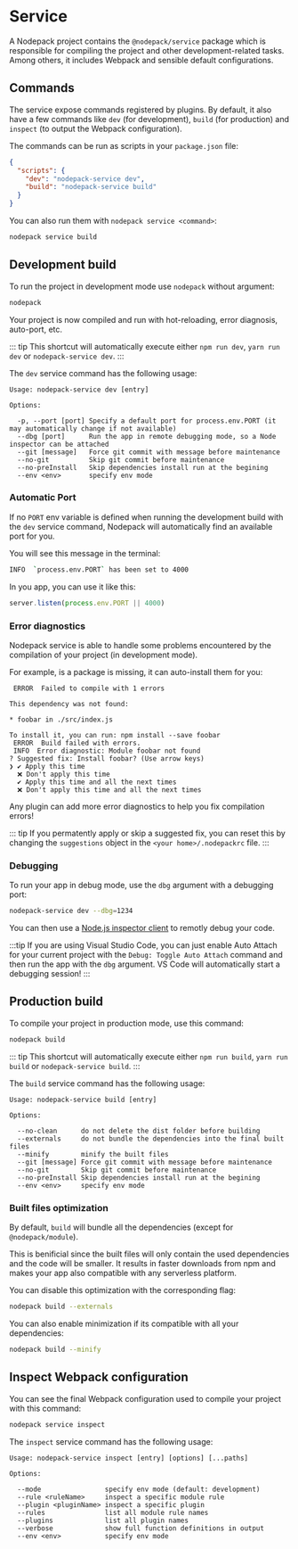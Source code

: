 # Service

A Nodepack project contains the `@nodepack/service` package which is responsible for compiling the project and other development-related tasks. Among others, it includes Webpack and sensible default configurations.

## Commands

The service expose commands registered by plugins. By default, it also have a few commands like `dev` (for development), `build` (for production) and `inspect` (to output the Webpack configuration).

The commands can be run as scripts in your `package.json` file:

```json
{
  "scripts": {
    "dev": "nodepack-service dev",
    "build": "nodepack-service build"
  }
}
```

You can also run them with `nodepack service <command>`:

```bash
nodepack service build
```

## Development build

To run the project in development mode use `nodepack` without argument:

```bash
nodepack
```

Your project is now compiled and run with hot-reloading, error diagnosis, auto-port, etc.

::: tip
This shortcut will automatically execute either `npm run dev`, `yarn run dev` or `nodepack-service dev`.
:::

The `dev` service command has the following usage:

```
Usage: nodepack-service dev [entry]

Options:

  -p, --port [port] Specify a default port for process.env.PORT (it may automatically change if not available)
  --dbg [port]      Run the app in remote debugging mode, so a Node inspector can be attached
  --git [message]   Force git commit with message before maintenance
  --no-git          Skip git commit before maintenance
  --no-preInstall   Skip dependencies install run at the begining
  --env <env>       specify env mode
```

### Automatic Port

If no `PORT` env variable is defined when running the development build with the `dev` service command, Nodepack will automatically find an available port for you.

You will see this message in the terminal:

```bash
INFO  `process.env.PORT` has been set to 4000
```

In you app, you can use it like this:

```js
server.listen(process.env.PORT || 4000)
```

### Error diagnostics

Nodepack service is able to handle some problems encountered by the compilation of your project (in development mode).

For example, is a package is missing, it can auto-install them for you:

```
 ERROR  Failed to compile with 1 errors

This dependency was not found:

* foobar in ./src/index.js

To install it, you can run: npm install --save foobar
 ERROR  Build failed with errors.
 INFO  Error diagnostic: Module foobar not found
? Suggested fix: Install foobar? (Use arrow keys)
❯ ✔ Apply this time
  ❌ Don't apply this time
  ✔ Apply this time and all the next times
  ❌ Don't apply this time and all the next times
```

Any plugin can add more error diagnostics to help you fix compilation errors!

::: tip
If you permatently apply or skip a suggested fix, you can reset this by changing the `suggestions` object in the `<your home>/.nodepackrc` file.
:::

### Debugging

To run your app in debug mode, use the `dbg` argument with a debugging port:

```bash
nodepack-service dev --dbg=1234
```

You can then use a [Node.js inspector client](https://nodejs.org/en/docs/guides/debugging-getting-started/#inspector-clients) to remotly debug your code.

:::tip
If you are using Visual Studio Code, you can just enable Auto Attach for your current project with the `Debug: Toggle Auto Attach` command and then run the app with the `dbg` argument. VS Code will automatically start a debugging session!
:::

## Production build

To compile your project in production mode, use this command:

```bash
nodepack build
```

::: tip
This shortcut will automatically execute either `npm run build`, `yarn run build` or `nodepack-service build`.
:::

The `build` service command has the following usage:

```
Usage: nodepack-service build [entry]

Options:

  --no-clean      do not delete the dist folder before building
  --externals     do not bundle the dependencies into the final built files
  --minify        minify the built files
  --git [message] Force git commit with message before maintenance
  --no-git        Skip git commit before maintenance
  --no-preInstall Skip dependencies install run at the begining
  --env <env>     specify env mode
```

### Built files optimization

By default, `build` will bundle all the dependencies (except for `@nodepack/module`).

This is benificial since the built files will only contain the used dependencies and the code will be smaller. It results in faster downloads from npm and makes your app also compatible with any serverless platform.

You can disable this optimization with the corresponding flag:

```bash
nodepack build --externals
```

You can also enable minimization if its compatible with all your dependencies:

```bash
nodepack build --minify
```

## Inspect Webpack configuration

You can see the final Webpack configuration used to compile your project with this command:

```bash
nodepack service inspect
```

The `inspect` service command has the following usage:

```
Usage: nodepack-service inspect [entry] [options] [...paths]

Options:

  --mode                specify env mode (default: development)
  --rule <ruleName>     inspect a specific module rule
  --plugin <pluginName> inspect a specific plugin
  --rules               list all module rule names
  --plugins             list all plugin names
  --verbose             show full function definitions in output
  --env <env>           specify env mode
```
